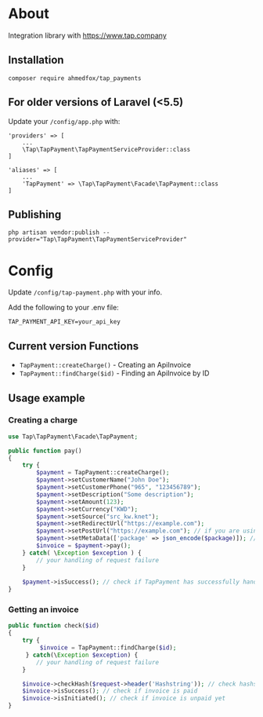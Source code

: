# About

Integration library with https://www.tap.company

## Installation

```
composer require ahmedfox/tap_payments

```

## For older versions of Laravel (<5.5)

Update your `/config/app.php` with:

```
'providers' => [
    ...
	\Tap\TapPayment\TapPaymentServiceProvider::class
]
```

```
'aliases' => [
    ...
	'TapPayment' => \Tap\TapPayment\Facade\TapPayment::class
]
```

## Publishing

```
php artisan vendor:publish --provider="Tap\TapPayment\TapPaymentServiceProvider"
```


# Config

Update `/config/tap-payment.php` with your info.

Add the following to your .env file:

```
TAP_PAYMENT_API_KEY=your_api_key
```

## Current version Functions

* `TapPayment::createCharge()` - Creating an ApiInvoice
* `TapPayment::findCharge($id)` - Finding an ApiInvoice by ID

## Usage example

### Creating a charge

```php
use Tap\TapPayment\Facade\TapPayment;

public function pay()
{
	try {
		$payment = TapPayment::createCharge();
		$payment->setCustomerName("John Doe");
		$payment->setCustomerPhone("965", "123456789");
		$payment->setDescription("Some description");
		$payment->setAmount(123);
		$payment->setCurrency("KWD");
		$payment->setSource("src_kw.knet");
		$payment->setRedirectUrl("https://example.com");
		$payment->setPostUrl("https://example.com"); // if you are using post request to handle payment updates
		$payment->setMetaData(['package' => json_encode($package)]); // if you want to send metadata
		$invoice = $payment->pay();
	} catch( \Exception $exception ) {
		// your handling of request failure
	}
    
    $payment->isSuccess(); // check if TapPayment has successfully handled request.
}
```

### Getting an invoice

```php
public function check($id)
{
	try {
		 $invoice = TapPayment::findCharge($id);
	 } catch(\Exception $exception) {
		// your handling of request failure
	}

	$invoice->checkHash($request->header('Hashstring')); // check hashstring to make sure that request comes from Tap
	$invoice->isSuccess(); // check if invoice is paid
	$invoice->isInitiated(); // check if invoice is unpaid yet
}
```
